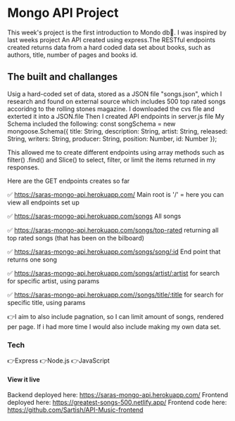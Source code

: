 # Mongo  API Project
This week's project is the first introduction to Mondo db🥇. I was inspired by last weeks project An API created using express.The RESTful endpoints created returns data from a hard coded data set about books, such as authors, title, number of pages and books id.

## The built and challanges
Usig a hard-coded set of data, stored as a JSON file "songs.json", which I research and found on external source  which includes 500 top rated songs accoridng to the rolling stones magazine. I downloaded the cvs file and exterted it into a JSON.file Then I created API endpoints in server.js file
My Schema included the following: 
const songSchema = new mongoose.Schema({
  title: String,
  description: String,
  artist: String,
  released: String,
  writers: String,
  producer: String,
  position: Number,
  id: Number
});

This allowed me to create different endpoints using array methods such as filter() .find() and Slice() to select, filter, or limit the items returned in my responses.

Here are the GET endpoints creates so far 

✅ https://saras-mongo-api.herokuapp.com/ Main root is '/' = here you can view all endpoints set up

✅ https://saras-mongo-api.herokuapp.com/songs All songs

✅ https://saras-mongo-api.herokuapp.com/songs/top-rated returning all top rated songs (that has been on the bilboard)

✅ https://saras-mongo-api.herokuapp.com/songs/song/:id End point that returns one song

✅ https://saras-mongo-api.herokuapp.com/songs/artist/:artist for search for specific artist, using params 

✅ https://saras-mongo-api.herokuapp.com//songs/title/:title for search for specific title, using params 


👉I aim to also include pagnation, so I can limit amount of songs, rendered per page. If i had more time I would also include making my own data set. 

### Tech
👉Express 👉Node.js 👉JavaScript

#### View it live
Backend deployed here: https://saras-mongo-api.herokuapp.com/
Frontend deployed here: https://greatest-songs-500.netlify.app/
Frontend code here: https://github.com/Sartish/API-Music-frontend


